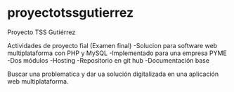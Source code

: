# proyectotssgutierrez
Proyecto TSS Gutiérrez

Actividades de proyecto fial (Examen final)
-Solucion para software web multiplataforma con PHP y MySQL 
-Implementado para una empresa PYME
-Dos módulos
-Hosting
-Repositorio en git hub
-Documentación base

Buscar una problematica y dar ua solución digitalizada en una aplicación web multiplataforma.

